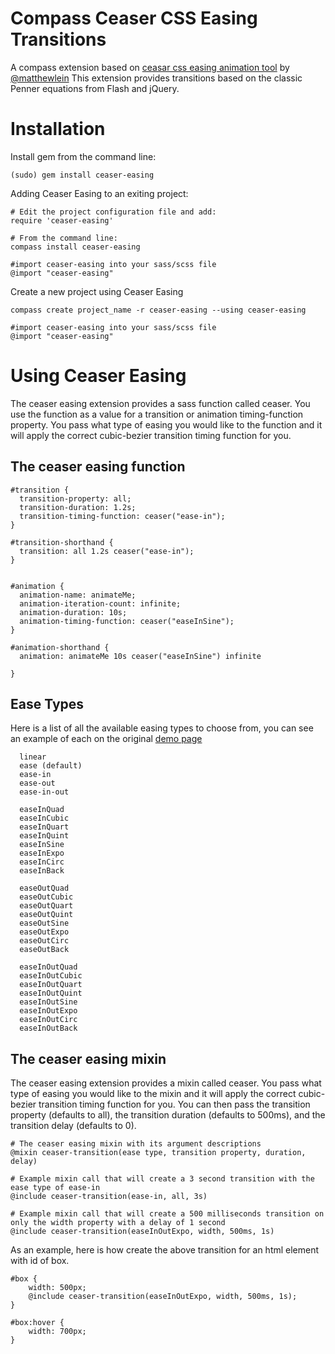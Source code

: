 Compass Ceaser CSS Easing Transitions
======================================

A compass extension based on [ceasar css easing animation tool](http://matthewlein.com/ceaser/) by [@matthewlein](http://twitter.com/matthewlein)
This extension provides transitions based on the classic Penner equations from Flash and jQuery.


Installation
============

Install gem from the command line:

    (sudo) gem install ceaser-easing

Adding Ceaser Easing to an exiting project:

    # Edit the project configuration file and add:
    require 'ceaser-easing'

    # From the command line:
    compass install ceaser-easing

    #import ceaser-easing into your sass/scss file
    @import "ceaser-easing"

Create a new project using Ceaser Easing

    compass create project_name -r ceaser-easing --using ceaser-easing

    #import ceaser-easing into your sass/scss file
    @import "ceaser-easing"



Using Ceaser Easing
===================


The ceaser easing extension provides a sass function called ceaser. You use the function as a value for a transition or animation timing-function property. You pass what type of easing you would like to the function and it will apply the correct cubic-bezier transition timing function for you.


The ceaser easing function
-----------------------


    #transition {
      transition-property: all;
      transition-duration: 1.2s;
      transition-timing-function: ceaser("ease-in");
    }

    #transition-shorthand {
      transition: all 1.2s ceaser("ease-in");
    }


    #animation {
      animation-name: animateMe;
      animation-iteration-count: infinite;
      animation-duration: 10s;
      animation-timing-function: ceaser("easeInSine");
    }

    #animation-shorthand {
      animation: animateMe 10s ceaser("easeInSine") infinite

    }


Ease Types
----------
Here is a list of all the available easing types to choose from, you can see an example of each on the original [demo page](http://matthewlein.com/ceaser/)

	  linear
	  ease (default)
	  ease-in
	  ease-out
	  ease-in-out

	  easeInQuad
	  easeInCubic
	  easeInQuart
	  easeInQuint
	  easeInSine
	  easeInExpo
	  easeInCirc
	  easeInBack

	  easeOutQuad
	  easeOutCubic
	  easeOutQuart
	  easeOutQuint
	  easeOutSine
	  easeOutExpo
	  easeOutCirc
	  easeOutBack

	  easeInOutQuad
	  easeInOutCubic
	  easeInOutQuart
	  easeInOutQuint
	  easeInOutSine
	  easeInOutExpo
	  easeInOutCirc
	  easeInOutBack



The ceaser easing mixin
-----------------------

The ceaser easing extension provides a mixin called ceaser. You pass what type of easing you would like to the mixin and it will apply the correct cubic-bezier transition timing function for you. You can then pass the transition property (defaults to all), the transition duration (defaults to 500ms), and the transition delay (defaults to 0).

    # The ceaser easing mixin with its argument descriptions
    @mixin ceaser-transition(ease type, transition property, duration, delay)

    # Example mixin call that will create a 3 second transition with the ease type of ease-in
    @include ceaser-transition(ease-in, all, 3s)

    # Example mixin call that will create a 500 milliseconds transition on only the width property with a delay of 1 second
    @include ceaser-transition(easeInOutExpo, width, 500ms, 1s)


As an example, here is how create the above transition for an html element with id of box.

    #box {
        width: 500px;
        @include ceaser-transition(easeInOutExpo, width, 500ms, 1s);
    }

    #box:hover {
        width: 700px;
    }



